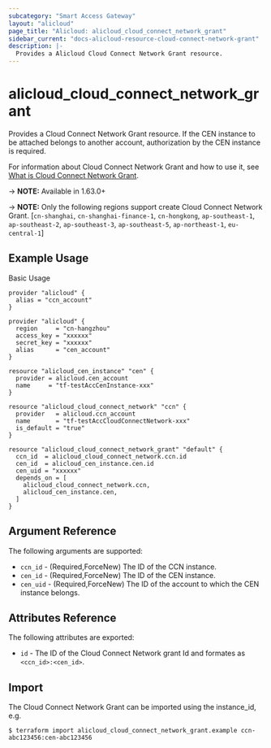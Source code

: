 ```yaml
---
subcategory: "Smart Access Gateway"
layout: "alicloud"
page_title: "Alicloud: alicloud_cloud_connect_network_grant"
sidebar_current: "docs-alicloud-resource-cloud-connect-network-grant"
description: |-
  Provides a Alicloud Cloud Connect Network Grant resource.
---
```


# alicloud\_cloud_connect_network\_grant

Provides a Cloud Connect Network Grant resource. If the CEN instance to be attached belongs to another account, authorization by the CEN instance is required.

For information about Cloud Connect Network Grant and how to use it, see [What is Cloud Connect Network Grant](https://www.alibabacloud.com/help/doc-detail/94543.htm).

-> **NOTE:** Available in 1.63.0+

-> **NOTE:** Only the following regions support create Cloud Connect Network Grant. [`cn-shanghai`, `cn-shanghai-finance-1`, `cn-hongkong`, `ap-southeast-1`, `ap-southeast-2`, `ap-southeast-3`, `ap-southeast-5`, `ap-northeast-1`, `eu-central-1`]

## Example Usage

Basic Usage

```
provider "alicloud" {
  alias = "ccn_account"
}

provider "alicloud" {
  region     = "cn-hangzhou"
  access_key = "xxxxxx"
  secret_key = "xxxxxx"
  alias      = "cen_account"
}

resource "alicloud_cen_instance" "cen" {
  provider = alicloud.cen_account
  name     = "tf-testAccCenInstance-xxx"
}

resource "alicloud_cloud_connect_network" "ccn" {
  provider   = alicloud.ccn_account
  name       = "tf-testAccCloudConnectNetwork-xxx"
  is_default = "true"
}

resource "alicloud_cloud_connect_network_grant" "default" {
  ccn_id  = alicloud_cloud_connect_network.ccn.id
  cen_id  = alicloud_cen_instance.cen.id
  cen_uid = "xxxxxx"
  depends_on = [
    alicloud_cloud_connect_network.ccn,
    alicloud_cen_instance.cen,
  ]
}
```
## Argument Reference

The following arguments are supported:

* `ccn_id` - (Required,ForceNew) The ID of the CCN instance.
* `cen_id` - (Required,ForceNew) The ID of the CEN instance.
* `cen_uid` - (Required,ForceNew) The ID of the account to which the CEN instance belongs.

## Attributes Reference

The following attributes are exported:

* `id` - The ID of the Cloud Connect Network grant Id and formates as `<ccn_id>:<cen_id>`.

## Import

The Cloud Connect Network Grant can be imported using the instance_id, e.g.

```shell
$ terraform import alicloud_cloud_connect_network_grant.example ccn-abc123456:cen-abc123456
```

